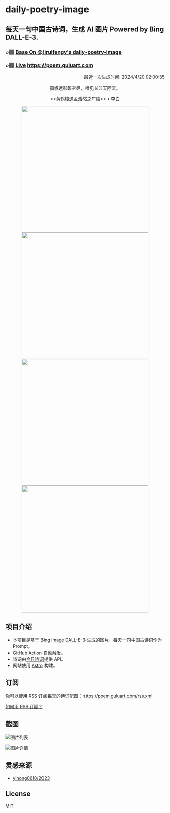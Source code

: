 
# daily-poetry-image

## 每天一句中国古诗词，生成 AI 图片 Powered by Bing DALL-E-3.

### 👉🏽 [Base On @liruifengv's daily-poetry-image](https://github.com/liruifengv/daily-poetry-image)

### 👉🏽 [Live](https://poem.guluart.com) https://poem.guluart.com

<p align="right">
  最近一次生成时间: 2024/4/20 02:00:35
</p>
<p align="center">
孤帆远影碧空尽，唯见长江天际流。
</p>
<p align="center">
<<黄鹤楼送孟浩然之广陵>> • 李白
</p>
<p align="center">
<img src="https://tse1.mm.bing.net/th/id/OIG4.Qq9TsYxDHy1ch16BrnYe" height="400" width="400" />
<img src="https://tse3.mm.bing.net/th/id/OIG4.4c8jGTUMQCT4TMpQ2vj5" height="400" width="400" />
<img src="https://tse1.mm.bing.net/th/id/OIG4.fyN7aPAHoNSg_yFMUISD" height="400" width="400" />
<img src="https://tse1.mm.bing.net/th/id/OIG4.b1fqn0X1uq.qeaSeEy7X" height="400" width="400" />
</p>

## 项目介绍

-   本项目是基于 [Bing Image DALL-E-3](https://www.bing.com/images/create) 生成的图片，每天一句中国古诗词作为 Prompt。
-   GitHub Action 自动触发。
-   诗词由[今日诗词](https://www.jinrishici.com/)提供 API。
-   网站使用 [Astro](https://astro.build) 构建。

## 订阅

你可以使用 RSS 订阅每天的诗词配图：https://poem.guluart.com/rss.xml

[如何用 RSS 订阅？](https://zhuanlan.zhihu.com/p/55026716)

## 截图

![图片列表](./screenshots/01.png)

![图片详情](./screenshots/02.png)

## 灵感来源

-   [yihong0618/2023](https://github.com/yihong0618/2023)

## License

MIT
